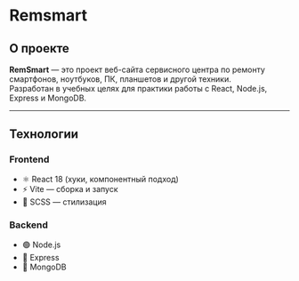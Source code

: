 # Remsmart
## О проекте
**RemSmart** — это проект веб-сайта сервисного центра по ремонту смартфонов, ноутбуков, ПК, планшетов и другой техники.  
Разработан в учебных целях для практики работы с React, Node.js, Express и MongoDB.

---

## Технологии

### Frontend
- ⚛️ React 18 (хуки, компонентный подход)
- ⚡ Vite — сборка и запуск
- 🎨 SCSS — стилизация

### Backend
- 🟢 Node.js
- 🚏 Express
- 🍃 MongoDB

